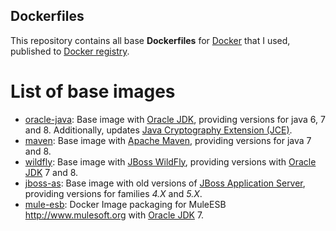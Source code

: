 ## Dockerfiles

This repository contains all base **Dockerfiles** for [Docker](https://www.docker.com/) that I used, published to [Docker registry](https://registry.hub.docker.com/).

# List of base images

* [oracle-java](oracle-java/README.md): Base image with [Oracle JDK](http://www.oracle.com/technetwork/pt/java/javase/downloads/index.html), providing versions for java 6, 7 and 8. Additionally, updates [Java Cryptography Extension (JCE)](http://www.oracle.com/technetwork/java/javase/downloads/jce8-download-2133166.html).
* [maven](maven/README.md): Base image with [Apache Maven](https://maven.apache.org/), providing versions for java 7 and 8.
* [wildfly](wildfly/README.md): Base image with [JBoss WildFly](http://wildfly.org/), providing versions with [Oracle JDK](http://www.oracle.com/technetwork/pt/java/javase/downloads/index.html) 7 and 8.
* [jboss-as](jboss-as/README.md): Base image with old versions of [JBoss Application Server](http://jbossas.jboss.org/), providing versions for families *4.X* and *5.X*.
* [mule-esb](mule-esb/README.md): Docker Image packaging for MuleESB http://www.mulesoft.org with [Oracle JDK](http://www.oracle.com/technetwork/pt/java/javase/downloads/index.html) 7.
